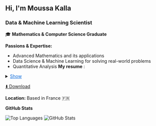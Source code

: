 ## Hi, I'm Moussa Kalla 

### **Data & Machine Learning Scientist**

🎓 **Mathematics & Computer Science Graduate** 

**Passions & Expertise:**  
- Advanced Mathematics and its applications  
- Data Science & Machine Learning for solving real-world problems  
- Quantitative Analysis 
**My resume** :  
<details>
  <summary><font color="#0969DA"><u>Show</u></font></summary>
  ![Mon CV](https://github.com/Moussa-Kalla/Mes-CVs/blob/main/assets/Mon_CV.png?raw=true)
</details>

[⬇️ Download](https://github.com/Moussa-Kalla/Mes-CVs/raw/main/Mon_CV.pdf)

**Location:** Based in France 🇫🇷 

**GitHub Stats**

<div>
  <img height="200em" src="https://github-readme-stats.vercel.app/api/top-langs/?username=Moussa-Kalla&layout=compact&langs_count=7&border_color=22272e&bg_color=22272e&title_color=8f989f&text_color=8f989f&icon_color=b55c5e" alt="Top Languages"/>
  <img height="200em" src="https://github-readme-stats.vercel.app/api?username=Moussa-Kalla&show_icons=true&border_color=22272e&bg_color=22272e&title_color=8f989f&icon_color=b55c5e&text_color=8f989f&include_all_commits=true&count_private=true" alt="GitHub Stats"/>
</div>
